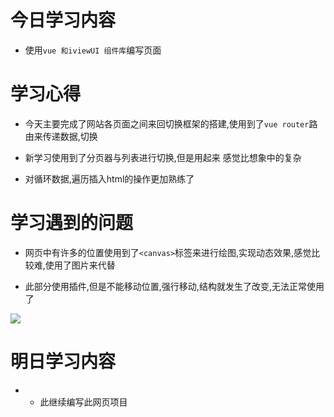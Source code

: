 # 今日学习内容

* 使用`vue 和iviewUI 组件库`编写页面


# 学习心得

* 今天主要完成了网站各页面之间来回切换框架的搭建,使用到了`vue router`路由来传递数据,切换

* 新学习使用到了分页器与列表进行切换,但是用起来 感觉比想象中的复杂

* 对循环数据,遍历插入html的操作更加熟练了

# 学习遇到的问题

* 网页中有许多的位置使用到了`<canvas>`标签来进行绘图,实现动态效果,感觉比较难,使用了图片来代替

* 此部分使用插件,但是不能移动位置,强行移动,结构就发生了改变,无法正常使用了

 
![](http://pt1mv9q6v.bkt.clouddn.com/%E5%BE%AE%E4%BF%A1%E6%88%AA%E5%9B%BE_20190629032308.png)


# 明日学习内容

* * 此继续编写此网页项目